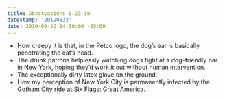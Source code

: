 ```yaml
---
title: Observations 8-23-19
datestamp: '20190823'
date: 2019-09-20 14:30:00 -05:00
---
```


- How creepy it is that, in the Petco logo, the dog’s ear is basically penetrating the cat’s head.
- The drunk patrons helplessly watching dogs fight at a dog-friendly bar in New York, hoping they’d work it out without human intervention.
- The exceptionally dirty latex glove on the ground.
- How my perception of New York City is permanently infected by the Gotham City ride at Six Flags: Great America.
